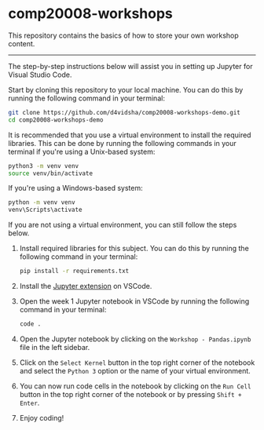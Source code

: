 # comp20008-workshops

This repository contains the basics of how to store your own workshop content.

---

The step-by-step instructions below will assist you in setting up Jupyter for Visual Studio Code.

Start by cloning this repository to your local machine. You can do this by running the following command in your terminal:

```bash
git clone https://github.com/d4vidsha/comp20008-workshops-demo.git
cd comp20008-workshops-demo
```

It is recommended that you use a virtual environment to install the required libraries. This can be done by running the following commands in your terminal if you're using a Unix-based system:

```bash
python3 -m venv venv
source venv/bin/activate
```

If you're using a Windows-based system:

```bash
python -m venv venv
venv\Scripts\activate
```

If you are not using a virtual environment, you can still follow the steps below.

1. Install required libraries for this subject. You can do this by running the following command in your terminal:

    ```bash
    pip install -r requirements.txt
    ```

2. Install the [Jupyter extension](https://marketplace.visualstudio.com/items?itemName=ms-toolsai.jupyter) on VSCode.

3. Open the week 1 Jupyter notebook in VSCode by running the following command in your terminal:

    ```bash
    code .
    ```

4. Open the Jupyter notebook by clicking on the `Workshop - Pandas.ipynb` file in the left sidebar.

5. Click on the `Select Kernel` button in the top right corner of the notebook and select the `Python 3` option or the name of your virtual environment.

6. You can now run code cells in the notebook by clicking on the `Run Cell` button in the top right corner of the notebook or by pressing `Shift + Enter`.

7. Enjoy coding!
